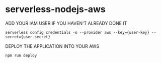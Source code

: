 # serverless-nodejs-aws

ADD YOUR IAM USER IF YOU HAVEN'T ALREADY DONE IT
```
serverless config credentials -o --provider aws --key={user-key} --secret={user-secret}
```

DEPLOY THE APPLICATION INTO YOUR AWS
```
npm run deploy
```
